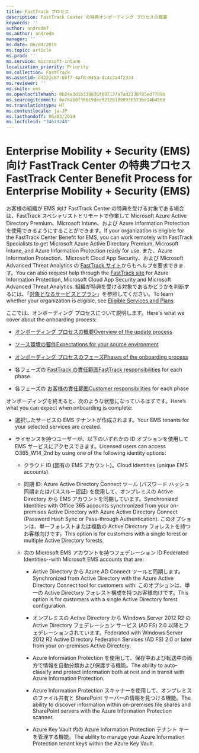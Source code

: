 ```yaml
---
title: FastTrack プロセス
description: FastTrack Center の特典オンボーディング プロセスの概要
keywords: ''
author: andredm7
ms.author: andredm
manager: ''
ms.date: 06/04/2019
ms.topic: article
ms.prod: ''
ms.service: microsoft-intune
localization_priority: Priority
ms.collection: FastTrack
ms.assetid: dd221c87-6bf7-4af8-845a-dc4c3a4f2334
ms.reviewer: ''
ms.suite: ems
ms.openlocfilehash: 0b24a3d1b339836fb07137a7ad2138f85ed7709b
ms.sourcegitcommit: 0e76ab0f36619dee923201098936573be14b4560
ms.translationtype: HT
ms.contentlocale: ja-JP
ms.lasthandoff: 06/03/2019
ms.locfileid: "34673248"
---
```

# <a name="fasttrack-center-benefit-process-for-enterprise-mobility--security-ems"></a><span data-ttu-id="e1643-103">Enterprise Mobility + Security (EMS) 向け FastTrack Center の特典プロセス</span><span class="sxs-lookup"><span data-stu-id="e1643-103">FastTrack Center Benefit Process for Enterprise Mobility + Security (EMS)</span></span>
<span data-ttu-id="e1643-104">お客様の組織が EMS 向け FastTrack Center の特典を受ける対象である場合は、FastTrack スペシャリストとリモートで作業して Microsoft Azure Active Directory Premium、Microsoft Intune、および Azure Information Protection を使用できるようにすることができます。</span><span class="sxs-lookup"><span data-stu-id="e1643-104">If your organization is eligible for the FastTrack Center Benefit for EMS, you can work remotely with FastTrack Specialists to get Microsoft Azure Active Directory Premium, Microsoft Intune, and Azure Information Protection ready for use.</span></span> <span data-ttu-id="e1643-105">また、Azure Information Protection、Microsoft Cloud App Security、および Microsoft Advanced Threat Analytics の [FastTrack サイト](https://www.microsoft.com/fasttrack/microsoft-365/ems)からもヘルプを要求できます。</span><span class="sxs-lookup"><span data-stu-id="e1643-105">You can also request help through the [FastTrack site](https://www.microsoft.com/fasttrack/microsoft-365/ems) for Azure Information Protection, Microsoft Cloud App Security and Microsoft Advanced Threat Analytics.</span></span> <span data-ttu-id="e1643-106">組織が特典を受ける対象であるかどうかを判断するには、「[対象となるサービスとプラン](M365-eligible-services-and-plans.md)」を参照してください。</span><span class="sxs-lookup"><span data-stu-id="e1643-106">To learn whether your organization is eligible, see [Eligible Services and Plans](M365-eligible-services-and-plans.md).</span></span>


<span data-ttu-id="e1643-107">ここでは、オンボーディング プロセスについて説明します。</span><span class="sxs-lookup"><span data-stu-id="e1643-107">Here's what we cover about the onboarding process:</span></span>

-   [<span data-ttu-id="e1643-108">オンボーディング プロセスの概要</span><span class="sxs-lookup"><span data-stu-id="e1643-108">Overview of the update process</span></span>](EMS-fasttrack-benefit-overview.md)

-   [<span data-ttu-id="e1643-109">ソース環境の要件</span><span class="sxs-lookup"><span data-stu-id="e1643-109">Expectations for your source environment</span></span>](EMS-source-environment-expectations.md)

-   [<span data-ttu-id="e1643-110">オンボーディング プロセスのフェーズ</span><span class="sxs-lookup"><span data-stu-id="e1643-110">Phases of the onboarding process</span></span>](EMS-onboarding-phases.md)

-   <span data-ttu-id="e1643-111">各フェーズの [FastTrack の責任範囲](EMS-fasttrack-responsibilities.md)</span><span class="sxs-lookup"><span data-stu-id="e1643-111">[FastTrack responsibilities](EMS-fasttrack-responsibilities.md) for each phase</span></span>

-   <span data-ttu-id="e1643-112">各フェーズの [お客様の責任範囲](EMS-your-responsibilities.md)</span><span class="sxs-lookup"><span data-stu-id="e1643-112">[Customer responsibilities](EMS-your-responsibilities.md) for each phase</span></span>

<span data-ttu-id="e1643-113">オンボーディングを終えると、次のような状態になっているはずです。</span><span class="sxs-lookup"><span data-stu-id="e1643-113">Here’s what you can expect when onboarding is complete:</span></span>

-   <span data-ttu-id="e1643-114">選択したサービスの EMS テナントが作成されます。</span><span class="sxs-lookup"><span data-stu-id="e1643-114">Your EMS tenants for your selected services are created.</span></span>

-   <span data-ttu-id="e1643-115">ライセンスを持つユーザーが、以下のいずれかの ID オプションを使用して EMS サービスにアクセスできます。</span><span class="sxs-lookup"><span data-stu-id="e1643-115">Licensed users can access O365_W14_2nd by using one of the following identity options:</span></span>

    -   <span data-ttu-id="e1643-116">クラウド ID (固有の EMS アカウント)。</span><span class="sxs-lookup"><span data-stu-id="e1643-116">Cloud Identities (unique EMS accounts).</span></span>

    -   <span data-ttu-id="e1643-117">同期 ID: Azure Active Directory Connect ツール (パスワード ハッシュ同期またはパススルー認証) を使用して、オンプレミスの Active Directory から EMS アカウントを同期しています。</span><span class="sxs-lookup"><span data-stu-id="e1643-117">Synchronized Identities with Office 365 accounts synchronized from your on-premises Active Directory with Azure Active Directory Connect (Password Hash Sync or Pass-through Authentication).</span></span> <span data-ttu-id="e1643-118">このオプションは、単一フォレストまたは複数の Active Directory フォレストを持つお客様向けです。</span><span class="sxs-lookup"><span data-stu-id="e1643-118">This option is for customers with a single forest or multiple Active Directory forests.</span></span>

    -   <span data-ttu-id="e1643-119">次の Microsoft EMS アカウントを持つフェデレーション ID:</span><span class="sxs-lookup"><span data-stu-id="e1643-119">Federated Identities--with Microsoft EMS accounts that are:</span></span>

        -   <span data-ttu-id="e1643-120">Active Directory から Azure AD Connect ツールと同期します。</span><span class="sxs-lookup"><span data-stu-id="e1643-120">Synchronized from Active Directory with the Azure Active Directory Connect tool for customers with:</span></span> <span data-ttu-id="e1643-121">このオプションは、単一の Active Directory フォレスト構成を持つお客様向けです。</span><span class="sxs-lookup"><span data-stu-id="e1643-121">This option is for customers with a single Active Directory forest configuration.</span></span>

        -   <span data-ttu-id="e1643-122">オンプレミスの Active Directory から Windows Server 2012 R2 の Active Directory フェデレーション サービス (AD FS) 2.0 以降とフェデレーションされています。</span><span class="sxs-lookup"><span data-stu-id="e1643-122">Federated with Windows Server 2012 R2 Active Directory Federation Services (AD FS) 2.0 or later from your on-premises Active Directory.</span></span>

        -   <span data-ttu-id="e1643-123">Azure Information Protection を使用して、保存中および転送中の両方で情報を自動分類および保護する機能。</span><span class="sxs-lookup"><span data-stu-id="e1643-123">The ability to auto-classify and protect information both at rest and in transit with Azure Information Protection.</span></span> 

        -   <span data-ttu-id="e1643-124">Azure Information Protection スキャナーを使用して、オンプレミスのファイル共有と SharePoint サーバーの情報を見つける機能。</span><span class="sxs-lookup"><span data-stu-id="e1643-124">The ability to discover information within on-premises file shares and SharePoint servers with the Azure Information Protection scanner.</span></span> 

        -   <span data-ttu-id="e1643-125">Azure Key Vault 内の Azure Information Protection テナント キーを管理する機能。</span><span class="sxs-lookup"><span data-stu-id="e1643-125">The ability to manage your Azure Information Protection tenant keys within the Azure Key Vault.</span></span> 
